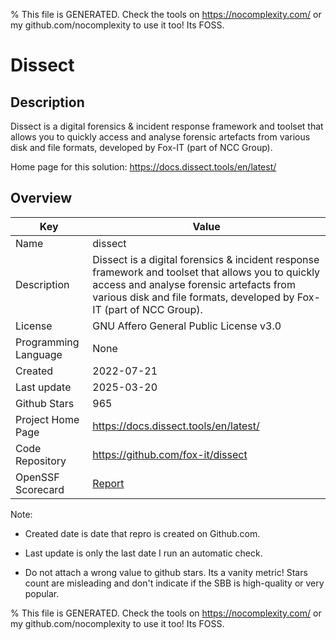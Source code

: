 
% This file is GENERATED. Check the tools on https://nocomplexity.com/ or my github.com/nocomplexity to use it too! Its FOSS. 

# Dissect

## Description 

Dissect is a digital forensics & incident response framework and toolset that allows you to quickly access and analyse forensic artefacts from various disk and file formats, developed by Fox-IT (part of NCC Group).

Home page for this solution: https://docs.dissect.tools/en/latest/ 

## Overview 

| Key | Value |
| --- | --- |
| Name | dissect |
| Description | Dissect is a digital forensics & incident response framework and toolset that allows you to quickly access and analyse forensic artefacts from various disk and file formats, developed by Fox-IT (part of NCC Group). |
| License | GNU Affero General Public License v3.0 |
| Programming Language | None |
| Created | 2022-07-21 |
| Last update | 2025-03-20 |
| Github Stars | 965 |
| Project Home Page | https://docs.dissect.tools/en/latest/ |
| Code Repository | https://github.com/fox-it/dissect |
| OpenSSF Scorecard | [Report](https://securityscorecards.dev/viewer/?uri=github.com/fox-it/dissect) |

Note:
 - Created date is date that repro is created on Github.com. 

- Last update is only the last date I run an automatic check. 

- Do not attach a wrong value to github stars. Its a vanity metric! Stars count are misleading and 
don't indicate if the SBB is high-quality or very popular.

% This file is GENERATED. Check the tools on https://nocomplexity.com/ or my github.com/nocomplexity to use it too! Its FOSS. 

